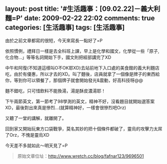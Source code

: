 layout: post
title: '#生活趣事：[09.02.22]－義大利麵=P'
date: 2009-02-22 22:02
comments: true
categories: [生活趣事]
tags: [生活趣事]
---
由於之前文章都寫的很短，今天來寫長一點好了=P

依照慣例，禮拜日一樣是去全科班上課，早上是化學和國文，化學從一些「原子,化合物...」等等名詞開始下手，國文則把經部講完了XD

中午和阿復(不知道這樣叫O不OK耶XD)去站前地下入口處的美食館的義大利麵店吃，由於有優惠，所以才去的XD。叫了麵後，店員就拿了一個像是牌子的東西給你，等到你可以領餐了，那個牌子就會開始發光&震動，好高科技呀@@

麵不錯吃，只可惜飲料不能換湯，湯是酥皮濃湯耶！

下午兩節英文，第一節考了98學測的英文，精神不好，沒看題目就開始選答案XD，最後對出來真是慘烈...(就算精神好，一樣會很慘烈吧Orz)

又聽了一堂的講解，就離開了。

回到家又開始玩東方口袋戰爭，莫名其妙的把十個條件都破了，靈烏的攻擊力太屌了Orz，不愧是靈烏XD

今天差不多就如此～明天見了=P

> 原始文章位址：http://www.wretch.cc/blog/fafnar123/9696501